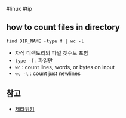 #linux #tip
## how to count files in directory

```
find DIR_NAME -type f | wc -l
```

- 자식 디렉토리의 파일 갯수도 포함
- `type -f` : 파일만
- `wc` : count lines, words, or bytes on input
- `wc -l` : count just newlines

## 참고

- [제타위키](https://zetawiki.com/wiki/%EB%A6%AC%EB%88%85%EC%8A%A4_%EB%94%94%EB%A0%89%ED%86%A0%EB%A6%AC_%EC%9D%B4%ED%95%98_%ED%8C%8C%EC%9D%BC_%EA%B0%9C%EC%88%98_%EC%84%B8%EA%B8%B0)


